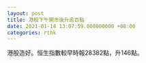 ```yaml
---
layout: post
title: 港股下午開市後升逾百點
date: 2021-01-14 13:07:59.000000000 +08:00
categories: rthk
---
```


港股造好。恒生指數較早時報28382點，升146點。
